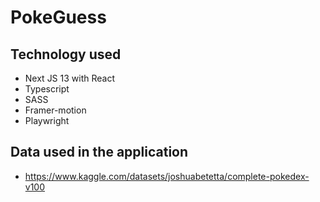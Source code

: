 # PokeGuess

## Technology used
* Next JS 13 with React
* Typescript
* SASS
* Framer-motion
* Playwright
## Data used in the application
* https://www.kaggle.com/datasets/joshuabetetta/complete-pokedex-v100
